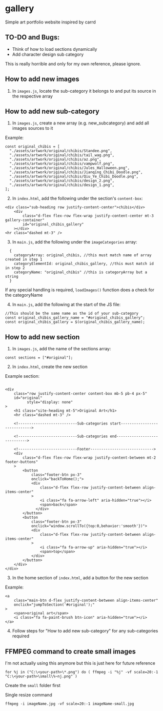 # gallery
Simple art portfolio website inspired by carrd

## TO-DO and Bugs:
* Think of how to load sections dynamically
* Add character design sub category

This is really horrible and only for my own reference, please ignore. 

## How to add new images
1. In ``images.js``, locate the sub-category it belongs to and put its source in the respective array

## How to add new sub-category

1. In ``images.js``, create a new array (e.g. new_subcategory) and add all images sources to it

Example:
```
const original_chibis = [
  "./assets/artwork/original/chibis/Standee.png",
  "./assets/artwork/original/chibis/tail_wag.png",
  "./assets/artwork/original/chibis/az.png",
  "./assets/artwork/original/chibis/vampwolf.png",
  "./assets/artwork/original/chibis/Jules_Halloween.png",
  "./assets/artwork/original/chibis/Jianqing_Chibi_Doodle.png",
  "./assets/artwork/original/chibis/Qiu_Ye_Chibi_Doodle.png",
  "./assets/artwork/original/chibis/design_2.png",
  "./assets/artwork/original/chibis/design_1.png",
];
```

2. In ```index.html```, add the following under the section's ``content-box``:

```
<div class="sub-heading row justify-content-center">chibis</div>
    <div
        class="d-flex flex-row flex-wrap justify-content-center mt-3 gallery-container"
        id="original_chibis_gallery"
    ></div>
<hr class="dashed mt-3" />

```

3. In ```main.js```, add the following under the ``imageCategories`` array:

```
  {
    categoryArray: original_chibis, //this must match name of array created in step 1
    categoryElementId: original_chibis_gallery, //this must match id in step 2
    categoryName: "original_chibis" //this is categoryArray but a string
  }
```

If any special handling is required, ``loadImages()`` function does a check for the categoryName

4. In ```main.js```, add the following at the start of the JS file:

```
//This should be the same name as the id of your sub-category
const original_chibis_gallery_name = "#original_chibis_gallery";
const original_chibis_gallery = $(original_chibis_gallery_name);
```

## How to add new section

1. In ```images.js```, add the name of the sections array:

```const sections = ["#original"];```

2. In ```index.html```, create the new section

Example section:

```

<div
    class="row justify-content-center content-box mb-5 pb-4 px-5"
    id="original"
          style="display: none"
>
    <h1 class="site-heading mt-5">Original Art</h1>
    <hr class="dashed mt-3" />

    <!---------------------------Sub-categories start----------------------------->

    <!---------------------------Sub-categories end----------------------------->

    <!---------------------------Footer----------------------------->
    <div
        class="d-flex flex-row flex-wrap justify-content-between mt-2 footer-buttons"
    >
        <button 
            class="footer-btn px-3" 
            onclick="backToHome();">
            <div
                class="d-flex flex-row justify-content-between align-items-center"
            >
                <i class="fa fa-arrow-left" aria-hidden="true"></i>
                <span>back</span>
              </div>
        </button>
        <button 
            class="footer-btn px-3" 
            onclick="window.scrollTo({top:0,behavior:'smooth'})">
            <div
                class="d-flex flex-row justify-content-between align-items-center"
            >
                <i class="fa fa-arrow-up" aria-hidden="true"></i>
                <span>top</span>
            </div>
        </button>
    </div>
</div>

```

3. In the home section of ```index.html```, add a button for the new section

Example:

```
<a
    class="main-btn d-flex justify-content-between align-items-center"
    onclick="jumpToSection('#original');"
>
    <span>original art</span>
    <i class="fa fa-paint-brush btn-icon" aria-hidden="true"></i>
</a>

```

4. Follow steps for "How to add new sub-category" for any sub-categories required

## FFMPEG command to create small images

I'm not actually using this anymore but this is just here for future reference

```
for %j in ("C:\<your-path>\*.png") do ( ffmpeg -i "%j" -vf scale=20:-1 "C:\<your-path>\small\%~nj.png" )
```
Create the ``small`` folder first

Single resize command
```
ffmpeg -i imageName.jpg -vf scale=20:-1 imageName-small.jpg
```
